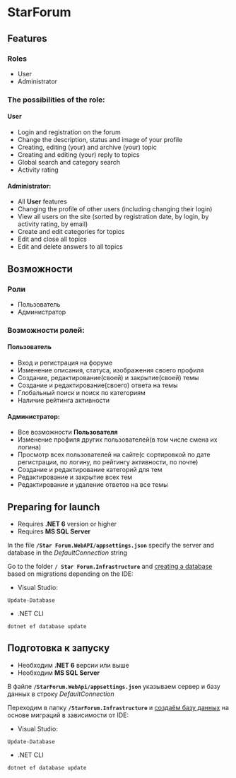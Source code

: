 # StarForum

## Features

### Roles

- User
- Administrator

### The possibilities of the role:

#### User
- Login and registration on the forum
- Change the description, status and image of your profile
- Creating, editing (your) and archive (your) topic
- Creating and editing (your) reply to topics
- Global search and category search
- Activity rating

#### Administrator:
- All **User** features
- Changing the profile of other users (including changing their login)
- View all users on the site (sorted by registration date, by login, by activity rating, by email)
- Create and edit categories for topics
- Edit and close all topics
- Edit and delete answers to all topics

## Возможности

### Роли

- Пользователь
- Администратор

### Возможности ролей:

#### Пользователь
- Вход и регистрация на форуме
- Изменение описания, статуса, изображения своего профиля
- Создание, редактирование(своей) и закрытие(своей) темы
- Создание и редактирование(своего) ответа на темы
- Глобальный поиск и поиск по категориям
- Наличие рейтинга активности

#### Администратор:
- Все возможности **Пользователя**
- Изменение профиля других пользователей(в том числе смена их логина)
- Просмотр всех пользователей на сайте(с сортировкой по дате регистрации, по логину, по рейтингу активности, по почте)
- Создание и редактирование категорий для тем
- Редактирование и закрытие всех тем
- Редактирование и удаление ответов на все темы

## Preparing for launch

- Requires **.NET 6** version or higher
- Requires **MS SQL Server**

In the file **```/Star Forum.WebAPI/appsettings.json```** specify the server and database in the *DefaultConnection* string

Go to the folder **```/ Star Forum.Infrastructure```** and [creating a database](https://docs.microsoft.com/en-us/ef/core/managing-schemas/migrations ) based on migrations depending on the IDE:
- Visual Studio:
```
Update-Database
```
- .NET CLI
```
dotnet ef database update
```

## Подготовка к запуску

- Необходим **.NET 6** версии или выше
- Необходим **MS SQL Server**

В файле **```/StarForum.WebApi/appsettings.json```** указываем сервер и базу данных в строку *DefaultConnection*

Переходим в папку **```/StarForum.Infrastructure```** и [создаём базу данных](https://docs.microsoft.com/en-us/ef/core/managing-schemas/migrations) на основе миграций в зависимости от IDE:
- Visual Studio:
```
Update-Database
```
- .NET CLI
```
dotnet ef database update
```